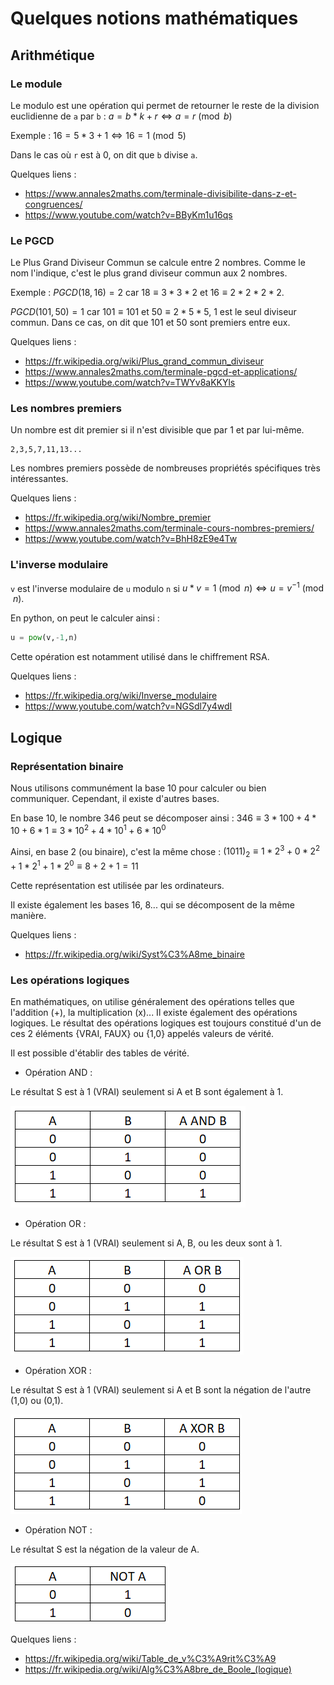# Quelques notions mathématiques

## Arithmétique
### Le module
Le modulo est une opération qui permet de retourner le reste de la division euclidienne de `a` par `b` :
$a = b*k + r \Leftrightarrow a = r \pmod b$

Exemple : $16 = 5*3 + 1 \Leftrightarrow 16 = 1 \pmod 5$

Dans le cas où `r` est à 0, on dit que `b` divise `a`.

Quelques liens :
- https://www.annales2maths.com/terminale-divisibilite-dans-z-et-congruences/
- https://www.youtube.com/watch?v=BByKm1u16qs 

### Le PGCD
Le Plus Grand Diviseur Commun se calcule entre 2 nombres. Comme le nom l'indique, c'est le plus grand diviseur commun aux 2 nombres. 

Exemple : $PGCD(18,16) = 2$ car $`18 \equiv 3*3*2`$ et $`16 \equiv 2*2*2*2`$.

$PGCD(101,50) = 1$ car $`101 \equiv 101`$ et $`50 \equiv 2*5*5`$, 1 est le seul diviseur commun. Dans ce cas, on dit que 101 et 50 sont premiers entre eux.

Quelques liens :
- https://fr.wikipedia.org/wiki/Plus_grand_commun_diviseur
- https://www.annales2maths.com/terminale-pgcd-et-applications/
- https://www.youtube.com/watch?v=TWYv8aKKYls

### Les nombres premiers
Un nombre est dit premier si il n'est divisible que par 1 et par lui-même.
```
2,3,5,7,11,13...
```
Les nombres premiers possède de nombreuses propriétés spécifiques très intéressantes.

Quelques liens :
- https://fr.wikipedia.org/wiki/Nombre_premier
- https://www.annales2maths.com/terminale-cours-nombres-premiers/
- https://www.youtube.com/watch?v=BhH8zE9e4Tw 

### L'inverse modulaire
`v` est l'inverse modulaire de `u` modulo `n` si $u*v = 1 \pmod n \Leftrightarrow u = v^{-1} \pmod n$.

En python, on peut le calculer ainsi :
```py
u = pow(v,-1,n)
```
Cette opération est notamment utilisé dans le chiffrement RSA.

Quelques liens : 
- https://fr.wikipedia.org/wiki/Inverse_modulaire
- https://www.youtube.com/watch?v=NGSdl7y4wdI

## Logique
### Représentation binaire
Nous utilisons communément la base 10 pour calculer ou bien communiquer. Cependant, il existe d'autres bases.

En base 10, le nombre 346 peut se décomposer ainsi : 
$`346 \equiv 3*100 + 4*10 + 6*1 \equiv 3*10^2 + 4*10^1 + 6*10^0`$

Ainsi, en base 2 (ou binaire), c'est la même chose : 
$`(1011)_2 \equiv 1*2^3 + 0*2^2 + 1*2^1 + 1*2^0 \equiv 8 + 2 + 1 = 11`$

Cette représentation est utilisée par les ordinateurs.

Il existe également les bases 16, 8... qui se décomposent de la même manière.

Quelques liens :
- https://fr.wikipedia.org/wiki/Syst%C3%A8me_binaire

### Les opérations logiques

En mathématiques, on utilise généralement des opérations telles que l'addition (+), la multiplication (x)... Il existe également des opérations logiques. Le résultat des opérations logiques est toujours constitué d'un de ces 2 éléments {VRAI, FAUX} ou {1,0} appelés valeurs de vérité.

Il est possible d'établir des tables de vérité.

- Opération AND :

Le résultat S est à 1 (VRAI) seulement si A et B sont également à 1.

![Alt text](image-3.png)
- Opération OR :

Le résultat S est à 1 (VRAI) seulement si A, B, ou les deux sont à 1.

![Alt text](image-4.png)
- Opération XOR :

Le résultat S est à 1 (VRAI) seulement si A et B sont la négation de l'autre (1,0) ou (0,1).

![Alt text](image-5.png)
- Opération NOT :

Le résultat S est la négation de la valeur de A.

![Alt text](image-6.png)

Quelques liens :
- https://fr.wikipedia.org/wiki/Table_de_v%C3%A9rit%C3%A9
- https://fr.wikipedia.org/wiki/Alg%C3%A8bre_de_Boole_(logique)